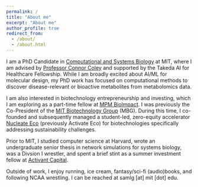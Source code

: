 ```yaml
---
permalink: /
title: "About me"
excerpt: "About me"
author_profile: true
redirect_from: 
  - /about/
  - /about.html
---
```


I am a PhD Candidate in [Computational and Systems Biology](https://csbphd.mit.edu/welcome-mit-computational-and-systems-biology-phd-program-csb) at MIT, where I am advised by [Professor Connor Coley](https://coley.mit.edu/) and supported by the Takeda AI for Healthcare Fellowship. While I am broadly excited about AI/ML for molecular design, my PhD work has focused on computational methods to discover disease-relevant or bioactive metabolites from metabolomics data.

I am also interested in biotechnology entrepreneurship and investing, which I am exploring as a part-time fellow at
[MPM BioImpact](https://mpmcapital.com/). I was previously the Co-President of
the [MIT Biotechnology Group](https://biotech.mit.edu/) (MBG). During this time, I co-founded and
subsequently managed a student-led, zero-equity  accelerator [Nucleate
Eco](https://nucleate.xyz/activator/) (previously Activate Eco) for
biotechnologies specifically addressing sustainability challenges. 

Prior to MIT, I studied computer science at Harvard, wrote an undergraduate senior
thesis
in network simulations for systems biology, was a Divsion I wrestler, and spent a brief stint as a summer investment fellow at
[Activant Capital](https://www.activantcapital.com/).

Outside of work, I enjoy running, ice cream, fantasy/sci-fi (audio)books, and following NCAA wrestling. I can be reached at samlg [at] mit [dot] edu.
